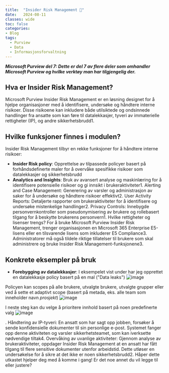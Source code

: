 ```yaml
---
title:  "Insider Risk Management 🥷"
date:   2024-08-11
classes: wide
toc: false
categories: 
- Blog
tags:
  - Purview
  - Data
  - Informasjonsforvaltning
---
```


***Microsoft Purview del 7: Dette er del 7 av flere deler som omhandler Microsoft Purview og hvilke verktøy man har tilgjengelig der.***

## Hva er Insider Risk Management?
Microsoft Purview Insider Risk Management er en løsning designet for å hjelpe organisasjoner med å identifisere, undersøke og håndtere interne risikoer. Disse risikoene kan inkludere både utilsiktede og ondsinnede handlinger fra ansatte som kan føre til datalekkasjer, tyveri av immaterielle rettigheter (IP), og andre sikkerhetsbrudd1.

## Hvilke funksjoner finnes i modulen?
Insider Risk Management tilbyr en rekke funksjoner for å håndtere interne risikoer:
* **Insider Risk policy**: Opprettelse av tilpassede policyer basert på forhåndsdefinerte maler for å overvåke spesifikke risikoer som datalekkasjer og sikkerhetsbrudd
* **Analytics and Insights**: Bruk av avansert analyse og maskinlæring for å identifisere potensielle risikoer og gi innsikt i brukeraktiviteter1.
Alerting and Case Management: Generering av varsler og administrasjon av saker for å undersøke og håndtere risikoer effektivt2.
User Activity Reports: Detaljerte rapporter om brukeraktiviteter for å identifisere og undersøke mistenkelige handlinger2.
Privacy Controls: Innebygde personvernkontroller som pseudonymisering av brukere og rollebasert tilgang for å beskytte brukerens personvern1.
Hvilke rettigheter og lisenser trengs?
For å bruke Microsoft Purview Insider Risk Management, trenger organisasjonen en Microsoft 365 Enterprise E5-lisens eller en tilsvarende lisens som inkluderer E5 Compliance3. Administratorer må også tildele riktige tillatelser til brukere som skal administrere og bruke Insider Risk Management-funksjonene3.

## Konkrete eksempler på bruk
* **Forebygging av datalekkasjer**: I eksempelet vist under har jeg opprettet en datalekkasje policy basert på en mal ("Data leaks")
![image](https://github.com/user-attachments/assets/36850b5c-55a4-4847-a6c0-1a0382da0acb)

Policyen kan scopes på alle brukere, utvalgte brukere, utvalgte grupper eller ved å sette et adaptivt scope (basert på metada, eks. alle team som inneholder navn *prosjekt*) 
![image](https://github.com/user-attachments/assets/db75a061-8387-48a5-9f2f-baf5b84c789a)

I neste steg kan du velge å prioritere innhold basert på noen predefinerte valg
![image](https://github.com/user-attachments/assets/ad0216f4-c728-40f5-b265-deb22274e272)





. 
Håndtering av IP-tyveri: En ansatt som har sagt opp jobben, forsøker å sende konfidensielle dokumenter til sin personlige e-post. Systemet fanger opp denne aktiviteten og varsler sikkerhetsteamet, som kan iverksette nødvendige tiltak4.
Overvåking av uvanlige aktiviteter: Gjennom analyse av brukeraktiviteter, oppdager Insider Risk Management at en ansatt har fått tilgang til flere sensitive dokumenter utenfor arbeidstid. Dette utløser en undersøkelse for å sikre at det ikke er noen sikkerhetsbrudd2.
Håper dette utkastet hjelper deg med å komme i gang! Er det noe annet du vil legge til eller justere?
